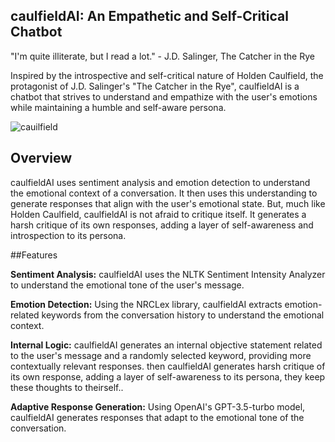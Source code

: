 ## caulfieldAI: An Empathetic and Self-Critical Chatbot
"I'm quite illiterate, but I read a lot." - J.D. Salinger, The Catcher in the Rye

Inspired by the introspective and self-critical nature of Holden Caulfield, the protagonist of J.D. Salinger's "The Catcher in the Rye", caulfieldAI is a chatbot that strives to understand and empathize with the user's emotions while maintaining a humble and self-aware persona.

![cauilfield](https://github.com/EveryOneIsGross/caulfield/assets/23621140/083e2794-51b8-41bc-890c-0fed30e5f3d4)

## Overview

caulfieldAI uses sentiment analysis and emotion detection to understand the emotional context of a conversation. It then uses this understanding to generate responses that align with the user's emotional state. But, much like Holden Caulfield, caulfieldAI is not afraid to critique itself. It generates a harsh critique of its own responses, adding a layer of self-awareness and introspection to its persona.

##Features

**Sentiment Analysis:** caulfieldAI uses the NLTK Sentiment Intensity Analyzer to understand the emotional tone of the user's message.

**Emotion Detection:** Using the NRCLex library, caulfieldAI extracts emotion-related keywords from the conversation history to understand the emotional context.

**Internal Logic:** caulfieldAI generates an internal objective statement related to the user's message and a randomly selected keyword, providing more contextually relevant responses. then caulfieldAI generates harsh critique of its own response, adding a layer of self-awareness to its persona, they keep these thoughts to theirself..

**Adaptive Response Generation:** Using OpenAI's GPT-3.5-turbo model, caulfieldAI generates responses that adapt to the emotional tone of the conversation.
